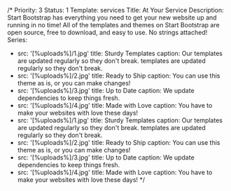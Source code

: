 /*
Priority: 3
Status: 1
Template: services
Title: At Your Service
Description: Start Bootstrap has everything you need to get your new website up and running in no time! All of the templates and themes on Start Bootstrap are open source, free to download, and easy to use. No strings attached!
Series:
- src: '[%uploads%]/1.jpg'
  title: Sturdy Templates
  caption: Our templates are updated regularly so they don't break. templates are updated regularly so they don't break.
- src: '[%uploads%]/2.jpg'
  title: Ready to Ship
  caption: You can use this theme as is, or you can make changes!
- src: '[%uploads%]/3.jpg'
  title: Up to Date
  caption: We update dependencies to keep things fresh.
- src: '[%uploads%]/4.jpg'
  title: Made with Love
  caption: You have to make your websites with love these days!
- src: '[%uploads%]/1.jpg'
  title: Sturdy Templates
  caption: Our templates are updated regularly so they don't break. templates are updated regularly so they don't break.
- src: '[%uploads%]/2.jpg'
  title: Ready to Ship
  caption: You can use this theme as is, or you can make changes!
- src: '[%uploads%]/3.jpg'
  title: Up to Date
  caption: We update dependencies to keep things fresh.
- src: '[%uploads%]/4.jpg'
  title: Made with Love
  caption: You have to make your websites with love these days!
*/
